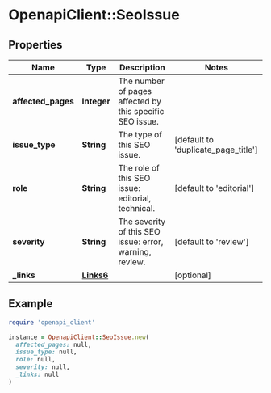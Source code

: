 # OpenapiClient::SeoIssue

## Properties

| Name | Type | Description | Notes |
| ---- | ---- | ----------- | ----- |
| **affected_pages** | **Integer** | The number of pages affected by this specific SEO issue. |  |
| **issue_type** | **String** | The type of this SEO issue. | [default to &#39;duplicate_page_title&#39;] |
| **role** | **String** | The role of this SEO issue: editorial, technical. | [default to &#39;editorial&#39;] |
| **severity** | **String** | The severity of this SEO issue: error, warning, review. | [default to &#39;review&#39;] |
| **_links** | [**Links6**](Links6.md) |  | [optional] |

## Example

```ruby
require 'openapi_client'

instance = OpenapiClient::SeoIssue.new(
  affected_pages: null,
  issue_type: null,
  role: null,
  severity: null,
  _links: null
)
```

